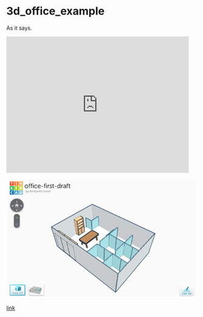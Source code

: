 # 3d_office_example

As it says.

<div>
<iframe width="480" height="360" src="https://tinkercad.com/embed/7tnh65OFyy7?editbtn=1" frameborder="0"> </iframe>
</div>

[![ScreenShot](https://raw.githubusercontent.com/KoreaHaos/3d_office_example/master/img/sceenshot.png)](https://tinkercad.com/embed/7tnh65OFyy7?editbtn=1)

[link](http://koreahaos.github.io/3d_office_example)
